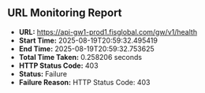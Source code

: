 ## URL Monitoring Report

- **URL:** https://api-gw1-prod1.fisglobal.com/gw/v1/health
- **Start Time:** 2025-08-19T20:59:32.495419
- **End Time:** 2025-08-19T20:59:32.753625
- **Total Time Taken:** 0.258206 seconds
- **HTTP Status Code:** 403
- **Status:** Failure
- **Failure Reason:** HTTP Status Code: 403
